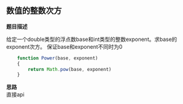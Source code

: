## 数值的整数次方
**题目描述**

给定一个double类型的浮点数base和int类型的整数exponent。求base的exponent次方。
保证base和exponent不同时为0

```javascript
    function Power(base, exponent)
    {
        return Math.pow(base, exponent)
    }
```

**思路** <br>
直接api